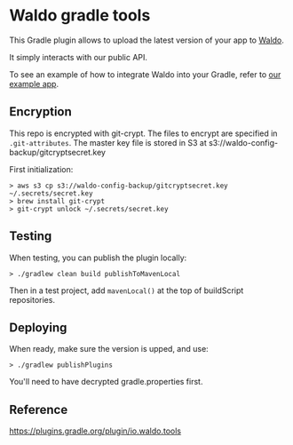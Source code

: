 # Waldo gradle tools

This Gradle plugin allows to upload the latest version of your app to [Waldo](https://www.waldo.io).

It simply interacts with our public API.

To see an example of how to integrate Waldo into your Gradle, refer to [our example app](https://github.com/waldoapp/android-oss).

## Encryption

This repo is encrypted with git-crypt.
The files to encrypt are specified in `.git-attributes`.
The master key file is stored in S3 at s3://waldo-config-backup/gitcryptsecret.key

First initialization:
```
> aws s3 cp s3://waldo-config-backup/gitcryptsecret.key ~/.secrets/secret.key
> brew install git-crypt
> git-crypt unlock ~/.secrets/secret.key
```

## Testing

When testing, you can publish the plugin locally:
```
> ./gradlew clean build publishToMavenLocal
```

Then in a test project, add `mavenLocal()` at the top of buildScript repositories.

## Deploying

When ready, make sure the version is upped, and use:
```
> ./gradlew publishPlugins
```
You'll need to have decrypted gradle.properties first.

## Reference

https://plugins.gradle.org/plugin/io.waldo.tools
